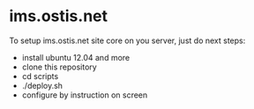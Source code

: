 # ims.ostis.net
To setup ims.ostis.net site core on you server, just do next steps:
* install ubuntu 12.04 and more
* clone this repository
* cd scripts
* ./deploy.sh
* configure by instruction on screen
